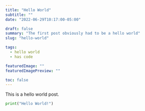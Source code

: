 ```yaml
---
title: "Hello World"
subtitle: ""
date: "2022-06-29T10:17:00-05:00"

draft: false
summary: "The first post obviously had to be a hello world"
slug: "hello-world"

tags:
  - hello world
  - has code

featuredImage: ""
featuredImagePreview: ""

toc: false
---
```


This is a hello world post.

```python
print("Hello World!")
```
